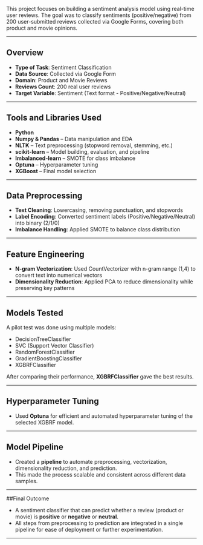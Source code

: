 
This project focuses on building a sentiment analysis model using real-time user reviews. The goal was to classify sentiments (positive/negative) from 200 user-submitted reviews collected via Google Forms, covering both product and movie opinions.

---

## Overview

- **Type of Task**: Sentiment Classification  
- **Data Source**: Collected via Google Form  
- **Domain**: Product and Movie Reviews  
- **Reviews Count**: 200 real user reviews  
- **Target Variable**: Sentiment (Text format - Positive/Negative/Neutral)  

---

## Tools and Libraries Used

- **Python**
- **Numpy & Pandas** – Data manipulation and EDA  
- **NLTK** – Text preprocessing (stopword removal, stemming, etc.)  
- **scikit-learn** – Model building, evaluation, and pipeline  
- **Imbalanced-learn** – SMOTE for class imbalance  
- **Optuna** – Hyperparameter tuning  
- **XGBoost** – Final model selection  

---

## Data Preprocessing

- **Text Cleaning**: Lowercasing, removing punctuation, and stopwords
- **Label Encoding**: Converted sentiment labels (Positive/Negative/Neutral) into binary (2/1/0)
- **Imbalance Handling**: Applied SMOTE to balance class distribution

---

## Feature Engineering

- **N-gram Vectorization**: Used CountVectorizer with n-gram range (1,4) to convert text into numerical vectors
- **Dimensionality Reduction**: Applied PCA to reduce dimensionality while preserving key patterns

---

##  Models Tested

A pilot test was done using multiple models:
- DecisionTreeClassifier  
- SVC (Support Vector Classifier)  
- RandomForestClassifier  
- GradientBoostingClassifier  
- XGBRFClassifier

After comparing their performance, **XGBRFClassifier** gave the best results.

---

## Hyperparameter Tuning

- Used **Optuna** for efficient and automated hyperparameter tuning of the selected XGBRF model.

---

## Model Pipeline

- Created a **pipeline** to automate preprocessing, vectorization, dimensionality reduction, and prediction.
- This made the process scalable and consistent across different data samples.

---

##Final Outcome

- A sentiment classifier that can predict whether a review (product or movie) is **positive** or **negative** or **neutral**.
- All steps from preprocessing to prediction are integrated in a single pipeline for ease of deployment or further experimentation.

---
